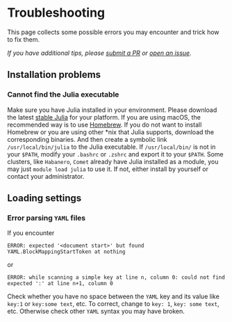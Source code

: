 # Troubleshooting

This page collects some possible errors you may encounter and trick how to fix them.

*If you have additional tips, please
[submit a PR](https://github.com/MineralsCloud/AbInitioSoftwareBase.jl/compare) or
[open an issue](https://github.com/MineralsCloud/AbInitioSoftwareBase.jl/issues/new/choose).*

## Installation problems

### Cannot find the Julia executable

Make sure you have Julia installed in your environment. Please download the latest
[stable Julia](https://julialang.org/downloads/) for your platform.
If you are using macOS, the recommended way is to use [Homebrew](https://brew.sh).
If you do not want to install Homebrew or you are using other *nix that Julia supports,
download the corresponding binaries. And then create a symbolic link `/usr/local/bin/julia`
to the Julia executable. If `/usr/local/bin/` is not in your `$PATH`, modify your
`.bashrc` or `.zshrc` and export it to your `$PATH`.
Some clusters, like `Habanero`, `Comet` already have Julia installed as a module, you may
just `module load julia` to use it. If not, either install by yourself or contact your
administrator.

## Loading settings

### Error parsing `YAML` files

If you encounter

```
ERROR: expected '<document start>' but found YAML.BlockMappingStartToken at nothing
```

or

```
ERROR: while scanning a simple key at line n, column 0: could not find expected ':' at line n+1, column 0
```

Check whether you have no space between the `YAML` key and its value like
`key:1` or `key:some text`, etc. To correct, change to `key: 1`, `key: some text`, etc.
Otherwise check other `YAML` syntax you may have broken.

